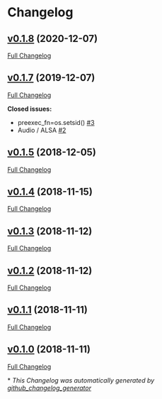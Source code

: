 # Changelog

## [v0.1.8](https://github.com/jonian/python-acestream/tree/v0.1.8) (2020-12-07)

[Full Changelog](https://github.com/jonian/python-acestream/compare/v0.1.7...v0.1.8)

## [v0.1.7](https://github.com/jonian/python-acestream/tree/v0.1.7) (2019-12-07)

[Full Changelog](https://github.com/jonian/python-acestream/compare/v0.1.5...v0.1.7)

**Closed issues:**

- preexec\_fn=os.setsid\(\) [\#3](https://github.com/jonian/python-acestream/issues/3)
- Audio / ALSA [\#2](https://github.com/jonian/python-acestream/issues/2)

## [v0.1.5](https://github.com/jonian/python-acestream/tree/v0.1.5) (2018-12-05)

[Full Changelog](https://github.com/jonian/python-acestream/compare/v0.1.4...v0.1.5)

## [v0.1.4](https://github.com/jonian/python-acestream/tree/v0.1.4) (2018-11-15)

[Full Changelog](https://github.com/jonian/python-acestream/compare/v0.1.3...v0.1.4)

## [v0.1.3](https://github.com/jonian/python-acestream/tree/v0.1.3) (2018-11-12)

[Full Changelog](https://github.com/jonian/python-acestream/compare/v0.1.2...v0.1.3)

## [v0.1.2](https://github.com/jonian/python-acestream/tree/v0.1.2) (2018-11-12)

[Full Changelog](https://github.com/jonian/python-acestream/compare/v0.1.1...v0.1.2)

## [v0.1.1](https://github.com/jonian/python-acestream/tree/v0.1.1) (2018-11-11)

[Full Changelog](https://github.com/jonian/python-acestream/compare/v0.1.0...v0.1.1)

## [v0.1.0](https://github.com/jonian/python-acestream/tree/v0.1.0) (2018-11-11)

[Full Changelog](https://github.com/jonian/python-acestream/compare/44e6a530c042accffe6d6fcd83bf41f3edf8f6dc...v0.1.0)



\* *This Changelog was automatically generated by [github_changelog_generator](https://github.com/github-changelog-generator/github-changelog-generator)*
